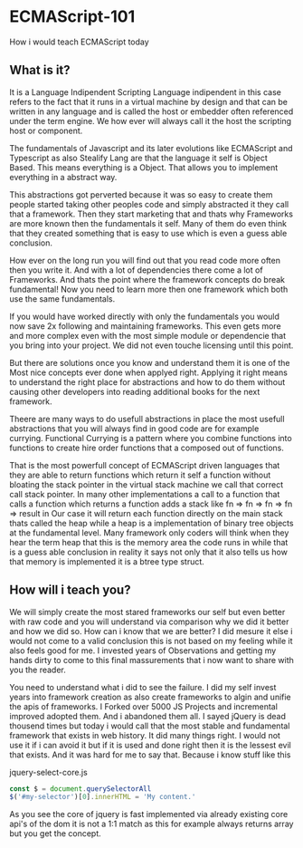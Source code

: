 # ECMAScript-101
How i would teach ECMAScript today

## What is it?
It is a Language Indipendent Scripting Language indipendent in this case refers to the fact that it runs in a virtual machine by design and that can be written in any language and is called the host or embedder often referenced under the term engine. We how ever will always call it the host the scripting host or component. 

The fundamentals of Javascript and its later evolutions like ECMAScript and Typescript as also Stealify Lang are that the language it self is Object Based.
This means everything is a Object. That allows you to implement everything in a abstract way.

This abstractions got perverted because it was so easy to create them people started taking other peoples code and simply abstracted it they call that a framework. Then they start marketing that and thats why Frameworks are more known then the fundamentals it self. Many of them do even think that they created something that is easy to use which is even a guess able conclusion. 

How ever on the long run you will find out that you read code more often then you write it. And with a lot of dependencies there come a lot of Frameworks. And thats the point where the framework concepts do break fundamental! Now you need to learn more then one framework which both use the same fundamentals. 

If you would have worked directly with only the fundamentals you would now save 2x following and maintaining frameworks. This even gets more and more complex even with the most simple module or dependencie that you bring into your project. We did not even touche licensing until this point.

But there are solutions once you know and understand them it is one of the Most nice concepts ever done when applyed right. Applying it right means to understand the right place for abstractions and how to do them without causing other developers into reading additional books for the next framework.

Theere are many ways to do usefull abstractions in place the most usefull abstractions that you will always find in good code are for example currying. 
Functional Currying is a pattern where you combine functions into functions to create hire order functions that a composed out of functions.

That is the most powerfull concept of ECMAScript driven languages that they are able to return functions which return it self a function without bloating the stack pointer in the virtual stack machine we call that correct call stack pointer. In many other implementations a call to a function that calls a function which returns a function adds a stack like fn => fn => fn => fn => result in Our case it will return each function directly on the main stack thats called the heap while a heap is a implementation of binary tree objects at the fundamental level. Many framework only coders will think when they hear the term heap that this is the memory area the code runs in while that is a guess able conclusion in reality it says not only that it also tells us how that memory is implemented it is a btree type struct. 

## How will i teach you?
We will simply create the most stared frameworks our self but even better with raw code and you will understand via comparison why we did it better and how we did so. How can i know that we are better? I did mesure it else i would not come to a valid conclusion this is not based on my feeling while it also feels good for me. I invested years of Observations and getting my hands dirty to come to this final massurements that i now want to share with you the reader. 

You need to understand what i did to see the failure. I did my self invest years into framework creation as also create frameworks to algin and unifie the apis of frameworks. I Forked over 5000 JS Projects and incremental improved adopted them. And i abandoned them all. I sayed jQuery is dead thousend times but today i would call that the most stable and fundamental framework that exists in web history. It did many things right. I would not use it if i can avoid it but if it is used and done right then it is the lessest evil that exists. And it was hard for me to say that. Because i know stuff like this

jquery-select-core.js
```ts
const $ = document.querySelectorAll
$('#my-selector')[0].innerHTML = 'My content.'
```

As you see the core of jquery is fast implemented via already existing core api's of the dom it is not a 1:1 match as this for example always returns array but you get the concept.
